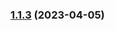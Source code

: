 
### [1.1.3](https://github.com/mongodb/mongodbatlas-cloudformation-resources/compare/v1.1.0...v1.1.3) (2023-04-05)

